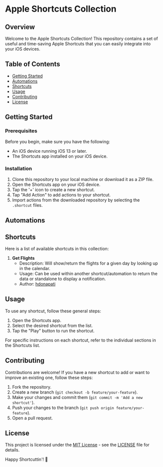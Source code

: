 # Apple Shortcuts Collection

## Overview

Welcome to the Apple Shortcuts Collection! This repository contains a set of useful and time-saving Apple Shortcuts that you can easily integrate into your iOS devices.

## Table of Contents

- [Getting Started](#getting-started)
- [Automations](#automations)
- [Shortcuts](#shortcuts)
- [Usage](#usage)
- [Contributing](#contributing)
- [License](#license)

## Getting Started

### Prerequisites

Before you begin, make sure you have the following:

- An iOS device running iOS 13 or later.
- The Shortcuts app installed on your iOS device.

### Installation

1. Clone this repository to your local machine or download it as a ZIP file.
2. Open the Shortcuts app on your iOS device.
3. Tap the '+' icon to create a new shortcut.
4. Tap "Add Action" to add actions to your shortcut.
5. Import actions from the downloaded repository by selecting the `.shortcut` files.
   
## Automations


## Shortcuts

Here is a list of available shortcuts in this collection:

1. **Get Flights**
   - Description: Will show/return the flights for a given day by looking up in the calendar.
   - Usage: Can be used within another shortcut/automation to return the data or standalone to display a notification.
   - Author: [hdonapati](https://github.com/hdonapati)


<!-- Add more shortcuts as needed -->

## Usage

To use any shortcut, follow these general steps:

1. Open the Shortcuts app.
2. Select the desired shortcut from the list.
3. Tap the "Play" button to run the shortcut.

For specific instructions on each shortcut, refer to the individual sections in the Shortcuts list.

## Contributing

Contributions are welcome! If you have a new shortcut to add or want to improve an existing one, follow these steps:

1. Fork the repository.
2. Create a new branch (`git checkout -b feature/your-feature`).
3. Make your changes and commit them (`git commit -m 'Add a new shortcut'`).
4. Push your changes to the branch (`git push origin feature/your-feature`).
5. Open a pull request.

## License

This project is licensed under the [MIT License](LICENSE) - see the [LICENSE](LICENSE) file for details.

Happy Shortcuttin'! 🚀
